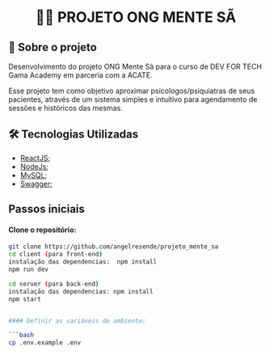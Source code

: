 <h1 align="center">

:health_worker: **PROJETO ONG MENTE SÃ**

</h1>

## 🚀 Sobre o projeto

<p>Desenvolvimento do projeto ONG Mente Sã para o curso de DEV FOR TECH Gama Academy em parceria com a ACATE.</p>
<p>Esse projeto tem como objetivo aproximar psicologos/psiquiatras de seus pacientes, através de um sistema simples e intuitivo para agendamento de sessões e históricos das mesmas.</p>

## 🛠️ Tecnologias Utilizadas

- [ReactJS](https://reactjs.org/);
- [NodeJs](https://nodejs.org/en/);
- [MySQL](https://www.mysql.com/);
- [Swagger](https://swagger.io/);


## Passos iniciais

#### Clone o repositório:

```bash
git clone https://github.com/angelresende/projeto_mente_sa
cd client (para front-end)
instalação das dependencias:  npm install
npm run dev

cd server (para back-end)
instalação das dependencias: npm install
npm start


#### Definir as variáveis de ambiente:

```bash 
cp .env.example .env
```
